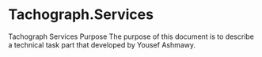 # Tachograph.Services
Tachograph Services
Purpose 
The purpose of this document is to describe a technical task part that developed by Yousef Ashmawy.
